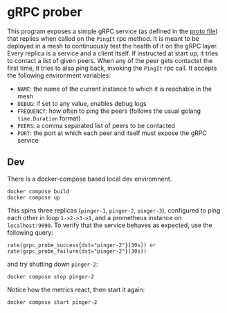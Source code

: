 # gRPC prober

This program exposes a simple gRPC service (as defined in the [proto file][p]) that replies when called on the `PingIt` rpc method.
It is meant to be deployed in a mesh to continuously test the health of it on the gRPC layer.
Every replica is a service and a client itself. If instructed at start up, it tries to contact a list of given peers. When any of the peer gets contactet the first time, it tries to also ping back, invoking the `PingIt` rpc call.
It accepts the following environment variables:

 - `NAME`: the name of the current instance to which it is reachable in the mesh
 - `DEBUG`: if set to any value, enables debug logs
 - `FREQUENCY`: how often to ping the peers (follows the usual golang `time.Duration` format)
 - `PEERS`: a comma separated list of peers to be contacted
 - `PORT`: the port at which each peer and itself must expose the gRPC service

## Dev

There is a docker-compose based local dev enviromnent.

```
docker compose build
docker compose up
```

This spins three replicas (`pinger-1`, `pinger-2`, `pinger-3`), configured to ping each other in loop `1->2->3->1`, and a prometheus instance on `localhost:9090`.
To verify that the service behaves as expected, use the following query:

```
rate(grpc_probe_success{dst="pinger-2"}[30s]) or rate(grpc_probe_failure{dst="pinger-2"}[30s])
```

and try shutting down `pinger-2`:
```
docker compose stop pinger-2
```

Notice how the metrics react, then start it again:

```
docker compose start pinger-2
```

[p]: ./proto/service.proto
